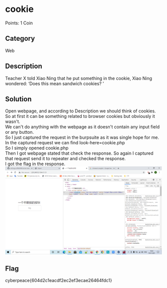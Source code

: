 # cookie
Points: 1 Coin

## Category
Web

## Description
Teacher X told Xiao Ning that he put something in the cookie, Xiao Ning wondered: ‘Does this mean sandwich cookies? ’

## Solution
Open webpage, and according to Description we should think of cookies.  
So at first it can be something related to browser cookies but obviously it wasn't.  
We can't do anything with the webpage as it doesn't contain any input field or any button.  
So I just captured the request in the burpsuite as it was single hope for me.  
In the captured request we can find look-here=cookie.php  
So I simply opened cookie.php  
Then I got webpage stated that check the response. So again I captured that request send it to repeater and checked the response.  
I got the flag in the response.  
![notice that button is disabled](https://github.com/janki2709/xctf.org.cn/blob/master/Exercise/Web/disabled_button/disabled_button.png)  

## Flag
cyberpeace{604d2c1eacdf2ec2ef3ecae26464fdc1}
